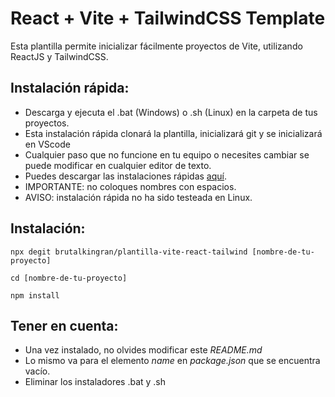 # React + Vite + TailwindCSS Template

Esta plantilla permite inicializar fácilmente proyectos de Vite, utilizando ReactJS y TailwindCSS.

## Instalación rápida:

- Descarga y ejecuta el .bat (Windows) o .sh (Linux) en la carpeta de tus proyectos.
- Esta instalación rápida clonará la plantilla, inicializará git y se inicializará en VScode
- Cualquier paso que no funcione en tu equipo o necesites cambiar se puede modificar en cualquier editor de texto.
- Puedes descargar las instalaciones rápidas [aquí](https://github.com/brutalkingran/plantilla-vite-react-tailwind/releases/tag/v1.0.0).
- IMPORTANTE: no coloques nombres con espacios.
- AVISO: instalación rápida no ha sido testeada en Linux.

## Instalación:

`npx degit brutalkingran/plantilla-vite-react-tailwind [nombre-de-tu-proyecto]`

`cd [nombre-de-tu-proyecto]`

`npm install`

## Tener en cuenta:

- Una vez instalado, no olvides modificar este _README.md_
- Lo mismo va para el elemento _name_ en _package.json_ que se encuentra vacío.
- Eliminar los instaladores .bat y .sh
